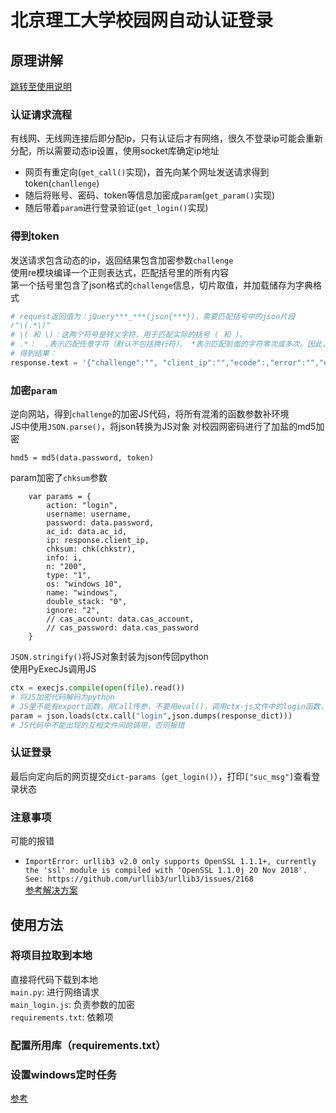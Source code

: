 # 北京理工大学校园网自动认证登录
## 原理讲解
[跳转至使用说明](#jump)
### 认证请求流程
有线网、无线网连接后即分配ip，只有认证后才有网络，很久不登录ip可能会重新分配，所以需要动态ip设置，使用socket库确定ip地址  
- 网页有重定向(`get_call()`实现)，首先向某个网址发送请求得到token(`chanllenge`)
- 随后将账号、密码、token等信息加密成`param`(`get_param()`实现)
- 随后带着`param`进行登录验证(`get_login()`实现)  

### 得到token  
发送请求包含动态的ip，返回结果包含加密参数`challenge`   
使用re模块编译一个正则表达式，匹配括号里的所有内容  
第一个括号里包含了json格式的`challenge`信息，切片取值，并加载储存为字典格式
```Python
# request返回值为：jQuery***_***(json{***})，需要匹配括号中的json片段
r"\(.*\)"  
# \( 和 \)：这两个符号是转义字符，用于匹配实际的括号 ( 和 )。
# .*：  .表示匹配任意字符（默认不包括换行符）， *表示匹配前面的字符零次或多次。因此，.* 会匹配括号内的任意内容。
# 得到结果：
response.text = '{"challenge":"", "client_ip":"","ecode":,"error":"","error_msg":"","expire":","online_ip":"", "res":"","srun_ver":"","st":}'
```
### 加密`param`  
逆向网站，得到`challenge`的加密JS代码，将所有混淆的函数参数补环境  
JS中使用`JSON.parse()`，将json转换为JS对象
对校园网密码进行了加盐的md5加密
``` JavaScrip
hmd5 = md5(data.password, token) 
```
param加密了`chksum`参数
``` JavaScrip
    var params = {
        action: "login",
        username: username,
        password: data.password,
        ac_id: data.ac_id,
        ip: response.client_ip,
        chksum: chk(chkstr),
        info: i,
        n: "200",
        type: "1",
        os: "windows 10",
        name: "windows",
        double_stack: "0",
        ignore: "2",
        // cas_account: data.cas_account,
        // cas_password: data.cas_password
    }
```
`JSON.stringify()`将JS对象封装为json传回python  
使用PyExecJs调用JS
```Python
ctx = execjs.compile(open(file).read())
# 将JS加密代码解码为python
# JS里不能有export函数，用Call传参，不要用eval()，调用ctx-js文件中的login函数，并传入参数
param = json.loads(ctx.call("login",json.dumps(response_dict)))
# JS代码中不能出现的互相文件间的调用，否则报错
```
### 认证登录
最后向定向后的网页提交`dict-params`（`get_login()`），打印`["suc_msg"]`查看登录状态  

### 注意事项
可能的报错  
- `ImportError: urllib3 v2.0 only supports OpenSSL 1.1.1+, currently the 'ssl' module is compiled with 'OpenSSL 1.1.0j 20 Nov 2018'. See: https://github.com/urllib3/urllib3/issues/2168`  
[参考解决方案](https://blog.csdn.net/BetrayFree/article/details/133922849)

## 使用方法 <span id="jump"></span>
### 将项目拉取到本地
直接将代码下载到本地  
`main.py`: 进行网络请求  
`main_login.js`: 负责参数的加密  
`requirements.txt`: 依赖项
### 配置所用库（requirements.txt）


### 设置windows定时任务
[参考](https://blog.csdn.net/xc_zhou/article/details/107418874#:~:text=%E8%A7%A3%E5%86%B3%E6%96%B9%E6%B3%95%E6%98%AF%EF%BC%9A%E4%BD%BF%E7%94%A8windows%20%E7%9A%84%E2%80%9C%E4%BB%BB%E5%8A%A1%E8%AE%A1%E5%88%92%E7%A8%8B%E5%BA%8F%E2%80%9D%20%E7%AC%AC1%E6%AD%A5%EF%BC%9A%E5%9C%A8%20%E8%AE%A1%E7%AE%97%E5%99%A8%E5%8F%B3%E5%87%BB%20--%3E%20%E9%80%89%E6%8B%A9%E7%AE%A1%E7%90%86%20%E8%BF%9B%E5%85%A5%E5%A6%82%E4%B8%8B%E7%95%8C%E9%9D%A2%EF%BC%9A%20%E7%AC%AC2%E6%AD%A5%EF%BC%9A%E9%80%89%E6%8B%A9,%E6%88%96%E8%80%85%20%E2%80%9C%E5%88%9B%E5%BB%BA%E4%BB%BB%E5%8A%A1%E2%80%9D%EF%BC%8C%E8%BF%99%E9%87%8C%E6%88%91%E7%82%B9%E5%87%BB%E5%88%9B%E5%BB%BA%E4%BB%BB%E5%8A%A1%EF%BC%8C%E8%BF%9B%E5%85%A5%E5%A6%82%E4%B8%8B%E7%95%8C%E9%9D%A2%20%E7%AC%AC3%E6%AD%A5%EF%BC%9A%E9%80%89%E6%8B%A9%20%E8%A7%A6%E5%8F%91%E5%99%A8%EF%BC%8C%E7%84%B6%E5%90%8E%E6%96%B0%E5%BB%BA%E8%A7%A6%E5%8F%91%E5%99%A8%20%E8%AE%BE%E7%BD%AE%E9%9C%80%E8%A6%81%E8%A7%A6%E5%8F%91%E7%9A%84%E6%97%B6%E9%97%B4%20%E7%AC%AC4%E6%AD%A5%EF%BC%9A%E5%88%9B%E5%BB%BA%E4%BB%BB%E5%8A%A1%EF%BC%8C%E7%82%B9%E5%87%BB%E6%93%8D%E4%BD%9C%EF%BC%8C%E7%82%B9%E5%87%BB%E6%96%B0%E5%BB%BA%20%E7%A8%8B%E5%BA%8F%E6%88%96%E8%84%9A%E6%9C%AC%EF%BC%9A%E5%A1%AB%E5%86%99%E5%8F%AF%E6%89%A7%E8%A1%8C%E7%9A%84%E6%96%87%E4%BB%B6%E8%B7%AF%E5%BE%84%20%E8%BF%99%E9%87%8C%E7%9A%84%E5%9B%BE%E7%89%87%E4%BB%85%E4%BE%9B%E4%B8%8A%E9%9D%A2%E5%A1%AB%E5%86%99%E5%8F%82%E9%98%85)
